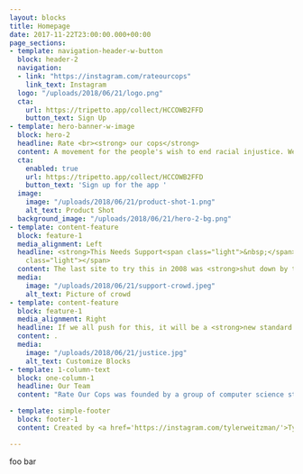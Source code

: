 ```yaml
---
layout: blocks
title: Homepage
date: 2017-11-22T23:00:00.000+00:00
page_sections:
- template: navigation-header-w-button
  block: header-2
  navigation:
  - link: "https://instagram.com/rateourcops"
    link_text: Instagram
  logo: "/uploads/2018/06/21/logo.png"
  cta:
    url: https://tripetto.app/collect/HCCOWB2FFD
    button_text: Sign Up
- template: hero-banner-w-image
  block: hero-2
  headline: Rate <br><strong> our cops</strong>
  content: A movement for the people's wish to end racial injustice. We ask cops to commit to being held publicly accountable and regain trust.
  cta:
    enabled: true
    url: https://tripetto.app/collect/HCCOWB2FFD
    button_text: 'Sign up for the app '
  image:
    image: "/uploads/2018/06/21/product-shot-1.png"
    alt_text: Product Shot
  background_image: "/uploads/2018/06/21/hero-2-bg.png"
- template: content-feature
  block: feature-1
  media_alignment: Left
  headline: <strong>This Needs Support<span class="light">&nbsp;</span></strong><span
    class="light"></span>
  content: The last site to try this in 2008 was <strong>shut down by the police</strong>.<br><br> In 2020, we hope police will choose to cooperate. Sign up and share the site with others.<br><a href='https://tripetto.app/collect/II7QOJVYMH'>Contact us</a> to volunteer.
  media:
    image: "/uploads/2018/06/21/support-crowd.jpeg"
    alt_text: Picture of crowd
- template: content-feature
  block: feature-1
  media_alignment: Right
  headline: If we all push for this, it will be a <strong>new standard.</strong><span class="light"></span>
  content: .
  media:
    image: "/uploads/2018/06/21/justice.jpg"
    alt_text: Customize Blocks
- template: 1-column-text
  block: one-column-1
  headline: Our Team
  content: "Rate Our Cops was founded by a group of computer science students at Stanford University, initiated and led by Tyler Weitzman. To help us and to volunteer please <a href='https://tripetto.app/collect/II7QOJVYMH'>contact us</a>."

- template: simple-footer
  block: footer-1
  content: Created by <a href='https://instagram.com/tylerweitzman/'>Tyler Weitzman</a> ❤︎

---
```

foo bar